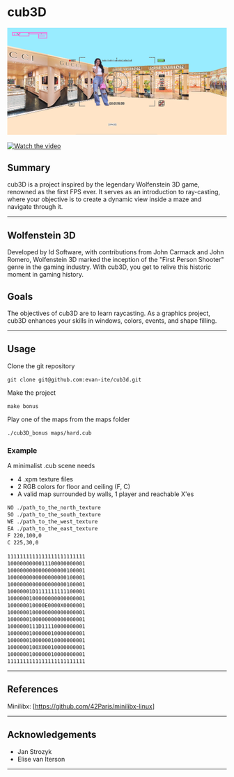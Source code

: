 
# cub3D

![Screenshot of the project](screenshot.png)

[![Watch the video](http://img.youtube.com/vi/35gA5YFIUJM/0.jpg)](http://www.youtube.com/watch?v=35gA5YFIUJM)

## Summary
cub3D is a project inspired by the legendary Wolfenstein 3D game, renowned as the first FPS ever. It serves as an introduction to ray-casting, where your objective is to create a dynamic view inside a maze and navigate through it.

---

## Wolfenstein 3D
Developed by Id Software, with contributions from John Carmack and John Romero, Wolfenstein 3D marked the inception of the "First Person Shooter" genre in the gaming industry. With cub3D, you get to relive this historic moment in gaming history.

## Goals
The objectives of cub3D are to learn raycasting. As a graphics project, cub3D enhances your skills in windows, colors, events, and shape filling.

---

## Usage

Clone the git repository
```
git clone git@github.com:evan-ite/cub3d.git
```

Make the project
```
make bonus
```

Play one of the maps from the maps folder
```
./cub3D_bonus maps/hard.cub
```

### Example
A minimalist .cub scene needs 
- 4 .xpm texture files
- 2 RGB colors for floor and ceiling (F, C)
- A valid map surrounded by walls, 1 player and reachable X'es 
```
NO ./path_to_the_north_texture
SO ./path_to_the_south_texture
WE ./path_to_the_west_texture
EA ./path_to_the_east_texture
F 220,100,0
C 225,30,0

1111111111111111111111111
1000000000011100000000001
1000000000000000000100001
1000000000000000000100001
1000000000000000000100001
10000001D1111111111100001
1000000100000000000000001
100000010000E0000X0000001
1000000100000000000000001
1000000100000000000000001
1000000111D11110000000001
1000000100000010000000001
1000000100000010000000001
1000000100X00010000000001
1000000100000010000000001
1111111111111111111111111

```
---

## References

Minilibx: [https://github.com/42Paris/minilibx-linux]

---

## Acknowledgements
- Jan Strozyk
- Elise van Iterson

---

